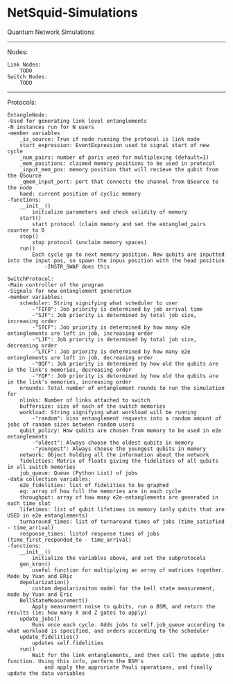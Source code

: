 # NetSquid-Simulations
Quantum Network Simulations


--------------------------------------------
Nodes:

    Link Nodes:
        TODO
    Switch Nodes:
        TODO
    
--------------------------------------------
Protocols:

    EntangleNode:
    -Used for generating link level entanglements
    -N instances run for N users
    -member variables
        _is_source: True if node running the protocol is link node
        start_expression: EventExpression used to signal start of new cycle
        _num_pairs: number of paris used for multiplexing (default=1)
        _mem_positions: claimed memory positions to be used in protocol
        _input_mem_pos: memory position that will recieve the qubit from the QSource
        _qmem_input_port: port that connects the channel from QSource to the node
        haed: current position of cyclic memory
    -functions:
        __init__()
            initialize parameters and check validity of memory
        start()
            start protocol (claim memory and set the entangled_pairs counter to 0
        stop()
            stop protocol (unclaim memory spaces)
        run()
            Each cycle go to next memory position. New qubits are inputted into the input pos, so spawn the inpus position with the head position
                -INSTR_SWAP does this
                
    SwitchProtocol:
    -Main controller of the program
    -Signals for new entanglement generation
    -member variables:
        scheduler: String signifying what scheduler to user
            -"FIFO": Job priority is determined by job arrival time
            -"SJF": Job priority is determined by total job size, increasing order
            -"STCF": Job priority is determined by how many e2e entanglements are left in job, increasing order
            -"LJF": Job priority is determined by total job size, decreasing order
            -"LTCF": Job priority is determined by how many e2e entanglements are left in job, decreasing order
            -"OQF": Job priority is determined by how old the qubits are in the link's memories, decreasing order
            -"YQF": Job priority is determined by how old the qubits are in the link's memories, increasing order
        nrounds: Total number of entanglement rounds to run the simulation for
        nlinks: Number of links attached to switch
        buffersize: size of each of the switch memories
        workload: String signifying what workload will be running
            -"random": bins entanglement requests into a random amount of jobs of random sizes between random users
        qubit_policy: How qubits are chosen from memory to be used in e2e entanglements
            -"oldest": Always choose the oldest qubits in memory
            -"youngest": Always choose the youngest qubits in memory
        network: Object holding all the information about the network
        fidelities: Matrix of floats giving the fidelities of all qubits in all switch memories
        job_queue: Queue (Python List) of jobs 
    -data collection variables:
        e2e_fidelities: list of fidelities to be graphed
        eq: array of how full the memories are in each cycle
        throughput: array of how many e2e-entanglements are generated in each time slot
        lifetimes: list of qubit lifetimes in memory (only qubits that are USED in e2e entanglements)
        turnaround_times: list of turnaround times of jobs (time_satisfied - time_arrival)
        response_times: listof response times of jobs (time_first_responded_to - time_arrival)
    -functions:
        __init__()
            initialize the variables above, and set the subprotocols
        gen_kron()
            useful function for multiplying an array of matrices together. Made by Yuan and ERic
        depolarization()
            custom depolarizaiton model for the bell state measurement, made by Yuan and Eric
        BellStateMeasurement()
            Apply measurment noise to qubits, run a BSM, and return the results (ie: how many X and Z gates to apply)
        update_jobs()
            Runs once each cycle. Adds jobs to self.job_queue according to what workload is specified, and orders according to the scheduler
        update_fidelities()
            updates self.fidelities 
        run()
            Wait for the link entanglements, and then call the update_jobs function. Using this info, perform the BSM's
                and apply the approriate Pauli operations, and finally update the data variables
